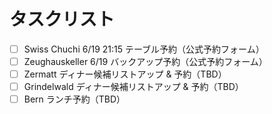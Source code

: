 # タスクリスト

- [ ] Swiss Chuchi 6/19 21:15 テーブル予約（公式予約フォーム）
- [ ] Zeughauskeller 6/19 バックアップ予約（公式予約フォーム）
- [ ] Zermatt ディナー候補リストアップ & 予約（TBD）
- [ ] Grindelwald ディナー候補リストアップ & 予約（TBD）
- [ ] Bern ランチ予約（TBD） 